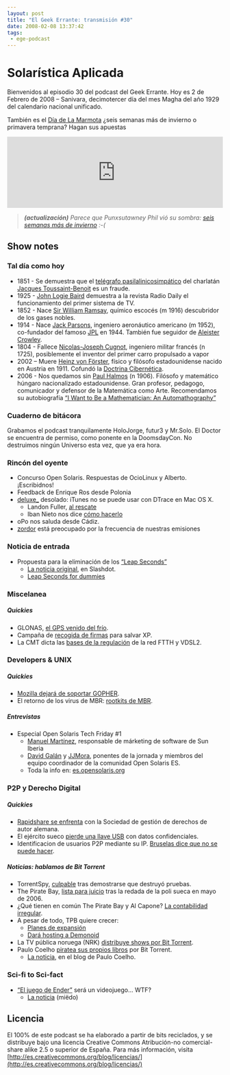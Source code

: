```yaml
---
layout: post
title: "El Geek Errante: transmisión #30"
date: 2008-02-08 13:37:42
tags:
 - ege-podcast
---
```


# Solarística Aplicada
Bienvenidos al episodio 30 del podcast del Geek Errante. Hoy es 2 de Febrero de 2008 – Sanivara, decimotercer día del mes Magha del año 1929 del calendario nacional unificado.

También es el [Día de La Marmota](https://en.wikipedia.org/wiki/Groundhog_Day) ¿seis semanas más de invierno o primavera temprana? Hagan sus apuestas

<iframe width="100%" height="166" scrolling="no" frameborder="no" src="https://w.soundcloud.com/player/?url=https%3A//api.soundcloud.com/tracks/303033313&amp;color=ff5500&amp;auto_play=false&amp;hide_related=false&amp;show_comments=true&amp;show_user=true&amp;show_reposts=false"></iframe>

> ***(actualización)***
> *Parece que Punxsutawney Phil vió su sombra: [seis semanas más de invierno](https://www.youtube.com/watch?v=v8kDo9hmwY4) :-(*

## Show notes

### Tal día como hoy
- 1851 - Se demuestra que el [telégrafo pasilalinicosimpático](https://en.wikipedia.org/wiki/Pasilalinic-sympathetic_compass) del charlatán [Jacques Toussaint-Benoit](http://www.futilitycloset.com/2007/09/03/the-snail-telegraph/) es un fraude.
- 1925 - [John Logie Baird](https://en.wikipedia.org/wiki/John_Logie_Baird) demuestra a la revista Radio Daily el funcionamiento del primer sistema de TV.
- 1852 - Nace [Sir William Ramsay](https://en.wikipedia.org/wiki/William_Ramsay), químico escocés (m 1916) descubridor de los gases nobles.
- 1914 - Nace [Jack Parsons](https://en.wikipedia.org/wiki/Jack_Parsons_(rocket_engineer)), ingeniero aeronáutico americano (m 1952), co-fundador del famoso [JPL](http://www.jpl.nasa.gov/about/history.php) en 1944. También fue seguidor de [Aleister Crowley](https://en.wikipedia.org/wiki/Aleister_Crowley).
- 1804 - Fallece [Nicolas-Joseph Cugnot](https://en.wikipedia.org/wiki/Nicolas-Joseph_Cugnot), ingeniero militar francés (n 1725), posiblemente el inventor del primer carro propulsado a vapor
- 2002 – Muere [Heinz von Förster](https://en.wikipedia.org/wiki/Heinz_von_Foerster), físico y filósofo estadounidense nacido en Austria en 1911. Cofundó la [Doctrina Cibernética](https://en.wikipedia.org/wiki/Cybernetics).
- 2006 - Nos quedamos sin [Paul Halmos](https://en.wikipedia.org/wiki/Paul_Halmos) (n 1906). Filósofo y matemático húngaro nacionalizado estadounidense. Gran profesor, pedagogo, comunicador y defensor de la Matemática como Arte. Recomendamos su autobiografía [“I Want to Be a Mathematician: An Automathography”](https://www.amazon.com/I-Want-Be-Mathematician-Automathography/dp/0387960783?)

### Cuaderno de bitácora
Grabamos el podcast tranquilamente HoloJorge, futur3 y Mr.Solo. El Doctor se encuentra de permiso, como ponente en la DoomsdayCon. No destruimos ningún Universo esta vez, que ya era hora.

### Rincón del oyente
- Concurso Open Solaris. Respuestas de OcioLinux y Alberto. ¡Escribidnos!
- Feedback de Enrique Ros desde Polonia
- [deluxe\_](http://web.archive.org/web/20120712161647/http://www.pocosmhz.org/?) desolado: iTunes no se puede usar con DTrace en Mac OS X.
    - Landon Fuller, [al rescate](http://landonf.bikemonkey.org/code/macosx/Leopard_PT_DENY_ATTACH.20080122.html)
    - Iban Nieto nos dice [cómo hacerlo](http://web.archive.org/web/20110818133548/http://inieto.wordpress.com/2008/01/20/dtrace-en-mac-osx-leopard/)
- oPo nos saluda desde Cádiz.
- [zordor](http://www.frikis.net/) está preocupado por la frecuencia de nuestras emisiones

### Noticia de entrada
- Propuesta para la eliminación de los [“Leap Seconds”](https://en.wikipedia.org/wiki/Leap_second)
    - [La noticia original](https://science.slashdot.org/story/07/11/20/0356214/vote-to-eliminate-leap-seconds), en Slashdot.
    - [Leap Seconds for dummies](http://www.cl.cam.ac.uk/~mgk25/time/leap/)

### Miscelanea

##### Quickies
- GLONAS, [el GPS venido del frío](http://www.gpsdaily.com/reports/First_Deputy_PM_Ivanov_Slams_Agency_Over_Glonass_Failings_999.html).
- Campaña de [recogida de firmas](http://www.bit-tech.net/news/2008/01/15/petition_launched_to_save_xp/1) para salvar XP.
- La CMT dicta las [bases de la regulación](http://www.adslnet.es/2008/01/20/la-cmt-dicta-las-bases-de-la-regulacion-de-la-red-ftth-y-vdsl2/) de la red FTTH y VDSL2.

### Developers & UNIX

##### Quickies
- [Mozilla dejará de soportar GOPHER](https://bugzilla.mozilla.org/show_bug.cgi?id=388195).
- El retorno de los virus de MBR: [rootkits de MBR](http://web.archive.org/web/20080112171211/http://www.heise-security.co.uk/news/101463).

##### Entrevistas
- Especial Open Solaris Tech Friday #1
    - [Manuel Martínez](https://twitter.com/mmartinez), responsable de márketing de software de Sun Iberia
    - [David Galán]() y [JJMora](http://jjmora.es/), ponentes de la jornada y miembros del equipo coordinador de la comunidad Open Solaris ES.
    -  Toda la info en: [es.opensolaris.org](http://web.archive.org/web/20090821011100/http://hub.opensolaris.org/bin/view/Project+es/)

### P2P y Derecho Digital

##### Quickies
- [Rapidshare se enfrenta](http://web.archive.org/web/20121229041426/http://www.techtear.com/2008/01/30/rapidshare-con-problemas-legales) con la Sociedad de gestión de derechos de autor alemana.
- El ejército sueco [pierde una llave USB](http://web.archive.org/web/20080415211020/http://www2.mil.se/en/News/News/Misplaced-memory-stick-contained-classified-information/) con datos confidenciales.
- Identificacion de usuarios P2P mediante su IP. [Bruselas dice que no se puede hacer](http://www.microsiervos.com/archivo/musica/bruselas-dice-no-promusicae.html).

##### Noticias: hablamos de Bit Torrent
- TorrentSpy, [culpable](http://arstechnica.com/tech-policy/2007/12/mpaa-triumphs-judge-rules-torrentspy-destroyed-evidence/) tras demostrarse que destruyó pruebas.
- The Pirate Bay, [lista para juicio](https://torrentfreak.com/police-closes-pirate-bay-investigation-071210/) tras la redada de la poli sueca en mayo de 2006.
- ¿Qué tienen en común The Pirate Bay y Al Capone? [La contabilidad irregular](http://arstechnica.com/tech-policy/2008/01/swedish-prosecutors-dump-4000-legal-docs-on-the-pirate-bay/).
- A pesar de todo, TPB quiere crecer:
    - [Planes de expansión](http://web.archive.org/web/20090722171446/http://www.dn.se/ekonomi/pirate-bay-nysatsar-1.546550)
    - [Dará hosting a Demonoid](https://torrentfreak.com/demonoid-welcome-in-sweden-080116/)
- La TV pública noruega (NRK) [distribuye shows por Bit Torrent](https://nrkbeta.no/2008/01/29/norwegian-broadcasting-nrk-makes-popular-series-available-drm-free-via-bittorrent/).
- Paulo Coelho [piratea sus propios libros](http://web.archive.org/web/20101124143147/http://openmediareview.com/2008/01/27/author-pirating-his-own-work-to-promote-it/) por Bit Torrent.
    - [La noticia](http://paulocoelhoblog.com/2008/02/07/paulo-coelho-why-i-pirate-my-own-books/), en el blog de Paulo Coelho.

### Sci-fi to Sci-fact
- [“El juego de Ender”](https://www.ciencia-ficcion.com/opinion/op00023.htm) será un videojuego… WTF?
    - [La noticia](http://www.reuters.com/article/us-videogames-endersgame-idUSN2959643420080129) (miëdo)

## Licencia
El 100% de este podcast se ha elaborado a partir de bits reciclados, y se distribuye bajo una licencia Creative Commons Atribución-no comercial-share alike 2.5 o superior de España. Para más información, visita [http://es.creativecommons.org/blog/licencias/](http://es.creativecommons.org/blog/licencias/)

